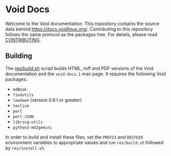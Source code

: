 # Void Docs

Welcome to the Void documentation. This repository contains the source data
behind <https://docs.voidlinux.org/>. Contributing to this repository follows
the same protocol as the packages tree. For details, please read
[CONTRIBUTING](./CONTRIBUTING.md).

## Building

The [res/build.sh](./res/build.sh) script builds HTML, roff and PDF versions of
the Void documentation and the `void-docs.1` man page. It requires the following
Void packages:

- `mdBook`
- `findutils`
- `lowdown` (version 0.8.1 or greater)
- `texlive`
- `perl`
- `perl-JSON`
- `librsvg-utils`
- `python3-md2gemini`

In order to build and install these files, set the `PREFIX` and `DESTDIR`
environment variables to appropriate values and run `res/build.sh` followed by
`res/install.sh`.
